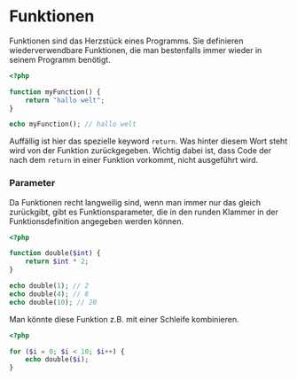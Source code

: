 # Funktionen

Funktionen sind das Herzstück eines Programms. Sie definieren wiederverwendbare Funktionen, die man bestenfalls immer wieder in seinem Programm benötigt.  
```php 
<?php

function myFunction() {
    return "hallo welt";
}

echo myFunction(); // hallo welt
```
Auffällig ist hier das spezielle keyword `return`. Was hinter diesem Wort steht wird von der Funktion zurückgegeben. Wichtig dabei ist, dass Code der nach dem `return` in einer Funktion vorkommt, nicht ausgeführt wird.

### Parameter
Da Funktionen recht langweilig sind, wenn man immer nur das gleich zurückgibt, gibt es Funktionsparameter, die in den runden Klammer in der Funktionsdefinition angegeben werden können.
```php 
<?php

function double($int) {
    return $int * 2;
}

echo double(1); // 2
echo double(4); // 8
echo double(10); // 20
```

Man könnte diese Funktion z.B. mit einer Schleife kombinieren.
```php 
<?php

for ($i = 0; $i < 10; $i++) {
    echo double($i);
}

```